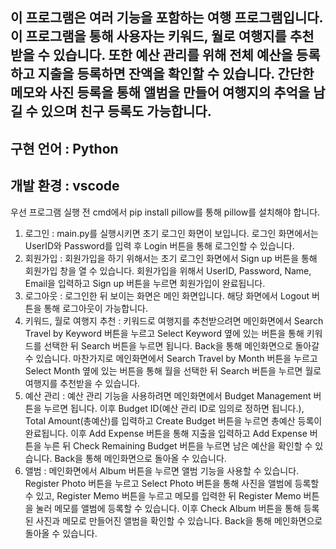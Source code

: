 ## 이 프로그램은 여러 기능을 포함하는 여행 프로그램입니다. 이 프로그램을 통해 사용자는 키워드, 월로 여행지를 추천받을 수 있습니다. 또한 예산 관리를 위해 전체 예산을 등록하고 지출을 등록하면 잔액을 확인할 수 있습니다. 간단한 메모와 사진 등록을 통해 앨범을 만들어 여행지의 추억을 남길 수 있으며 친구 등록도 가능합니다.

## 구현 언어 : Python
## 개발 환경 : vscode

우선 프로그램 실행 전 cmd에서 pip install pillow를 통해 pillow를 설치해야 합니다.

1. 로그인 : main.py를 실행시키면 초기 로그인 화면이 보입니다. 로그인 화면에서는 UserID와 Password를 입력 후 Login 버튼을 통해 로그인할 수 있습니다.
2. 회원가입 : 회원가입을 하기 위해서는 초기 로그인 화면에서 Sign up 버튼을 통해 회원가입 창을 열 수 있습니다. 회원가입을 위해서 UserID, Password, Name, Email을 입력하고 Sign up 버튼을 누르면 회원가입이 완료됩니다.
3. 로그아웃 : 로그인한 뒤 보이는 화면은 메인 화면입니다. 해당 화면에서 Logout 버튼을 통해 로그아웃이 가능합니다.
4. 키워드, 월로 여행지 추천 : 키워드로 여행지를 추천받으려면 메인화면에서 Search Travel by Keyword 버튼을 누르고 Select Keyword 옆에 있는 버튼을 통해 키워드를 선택한 뒤 Search 버튼을 누르면 됩니다. Back을 통해 메인화면으로 돌아갈 수 있습니다.
마찬가지로 메인화면에서 Search Travel by Month 버튼을 누르고 Select Month 옆에 있는 버튼을 통해 월을 선택한 뒤 Search 버튼을 누르면 월로 여행지를 추천받을 수 있습니다.
5. 예산 관리 : 예산 관리 기능을 사용하려면 메인화면에서 Budget Management 버튼을 누르면 됩니다. 이후 Budget ID(예산 관리 ID로 임의로 정하면 됩니다.), Total Amount(총예산)를 입력하고 Create Budget 버튼을 누르면 총예산 등록이 완료됩니다. 이후 Add Expense 버튼을 통해 지출을 입력하고 Add Expense 버튼을 누른 뒤 Check Remaining Budget 버튼을 누르면 남은 예산을 확인할 수 있습니다. Back을 통해 메인화면으로 돌아올 수 있습니다.
6. 앨범 : 메인화면에서 Album 버튼을 누르면 앨범 기능을 사용할 수 있습니다. Register Photo 버튼을 누르고 Select Photo 버튼을 통해 사진을 앨범에 등록할 수 있고, Register Memo 버튼을 누르고 메모를 입력한 뒤 Register Memo 버튼을 눌러 메모를 앨범에 등록할 수 있습니다. 이후 Check Album 버튼을 통해 등록된 사진과 메모로 만들어진 앨범을 확인할 수 있습니다. Back을 통해 메인화면으로 돌아올 수 있습니다.
